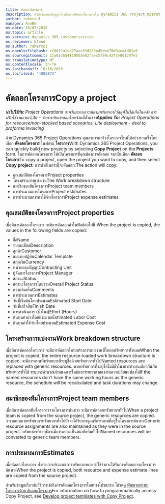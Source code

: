 ```yaml
---
title: คัดลอกโครงการ
description: หัวข้อนี้แสดงข้อมูลเกี่ยวกับการคัดลอกโครงการใน Dynamics 365 Project Operations
author: ruhercul
manager: AnnBe
ms.date: 10/07/2020
ms.topic: article
ms.service: dynamics-365-customerservice
ms.reviewer: kfend
ms.author: ruhercul
ms.openlocfilehash: cf80f2a1cd27aae33d123e45dee70d94ea4d01a9
ms.sourcegitcommit: 11a61db54119503e82faec5f99c4273e8d1247e5
ms.translationtype: HT
ms.contentlocale: th-TH
ms.lasthandoff: 10/16/2020
ms.locfileid: "4085873"
---
```

# <a name="copy-a-project"></a><span data-ttu-id="779fb-103">คัดลอกโครงการ</span><span class="sxs-lookup"><span data-stu-id="779fb-103">Copy a project</span></span>

<span data-ttu-id="779fb-104">_**นำไปใช้กับ:** Project Operations สำหรับสถานการณ์ตามทรัพยากร/วัสดุที่ไม่ได้เก็บในคลัง การปรับใช้งานแบบ Lite - จัดการกับการออกใบแจ้งหนี้ชั่วคราว_</span><span class="sxs-lookup"><span data-stu-id="779fb-104">_**Applies To:** Project Operations for resource/non-stocked based scenarios, Lite deployment - deal to proforma invoicing_</span></span>

<span data-ttu-id="779fb-105">ด้วย Dynamics 365 Project Operations คุณสามารถสร้างโครงการใหม่ได้อย่างรวดเร็วโดยเลือก **คัดลอกโครงการ** ในฟอร์ม **โครงการ**</span><span class="sxs-lookup"><span data-stu-id="779fb-105">With Dynamics 365 Project Operations, you can quickly build new projects by selecting **Copy Project** on the **Projects** form.</span></span> <span data-ttu-id="779fb-106">ในการคัดลอกโครงการ ให้เปิดโครงการที่คุณต้องการคัดลอก จากนั้นเลือก **คัดลอกโครงการ**</span><span class="sxs-lookup"><span data-stu-id="779fb-106">To copy a project, open the project you want to copy, and then select **Copy project**.</span></span> <span data-ttu-id="779fb-107">การดำเนินการนี้จะคัดลอก:</span><span class="sxs-lookup"><span data-stu-id="779fb-107">The action will copy:</span></span>

- <span data-ttu-id="779fb-108">คุณสมบัติของโครงการ</span><span class="sxs-lookup"><span data-stu-id="779fb-108">Project properties</span></span>
- <span data-ttu-id="779fb-109">โครงสร้างการแบ่งงาน</span><span class="sxs-lookup"><span data-stu-id="779fb-109">The Work breakdown structure</span></span>
- <span data-ttu-id="779fb-110">สมาชิกของทีมโครงการ</span><span class="sxs-lookup"><span data-stu-id="779fb-110">Project team members</span></span>
- <span data-ttu-id="779fb-111">การประมาณการโครงการ</span><span class="sxs-lookup"><span data-stu-id="779fb-111">Project estimates</span></span>
- <span data-ttu-id="779fb-112">การประมาณการค่าใช้จ่ายโครงการ</span><span class="sxs-lookup"><span data-stu-id="779fb-112">Project expense estimates</span></span>

## <a name="project-properties"></a><span data-ttu-id="779fb-113">คุณสมบัติของโครงการ</span><span class="sxs-lookup"><span data-stu-id="779fb-113">Project properties</span></span>

<span data-ttu-id="779fb-114">เมื่อมีการคัดลอกโครงการ จะมีการคัดลอกค่าในฟิลด์ต่อไปนี้:</span><span class="sxs-lookup"><span data-stu-id="779fb-114">When the project is copied, the values in the following fields are copied:</span></span>

- <span data-ttu-id="779fb-115">ชื่อ</span><span class="sxs-lookup"><span data-stu-id="779fb-115">Name</span></span>
- <span data-ttu-id="779fb-116">รายละเอียด</span><span class="sxs-lookup"><span data-stu-id="779fb-116">Description</span></span>
- <span data-ttu-id="779fb-117">ลูกค้า</span><span class="sxs-lookup"><span data-stu-id="779fb-117">Customer</span></span>
- <span data-ttu-id="779fb-118">แม่แบบปฏิทิน</span><span class="sxs-lookup"><span data-stu-id="779fb-118">Calendar Template</span></span>
- <span data-ttu-id="779fb-119">สกุลเงิน</span><span class="sxs-lookup"><span data-stu-id="779fb-119">Currency</span></span>
- <span data-ttu-id="779fb-120">หน่วยตามสัญญา</span><span class="sxs-lookup"><span data-stu-id="779fb-120">Contracting Unit</span></span>
- <span data-ttu-id="779fb-121">ผู้จัดการโครงการ</span><span class="sxs-lookup"><span data-stu-id="779fb-121">Project Manager</span></span>
- <span data-ttu-id="779fb-122">สถานะ</span><span class="sxs-lookup"><span data-stu-id="779fb-122">Status</span></span>
- <span data-ttu-id="779fb-123">สถานะโครงการโดยรวม</span><span class="sxs-lookup"><span data-stu-id="779fb-123">Overall Project Status</span></span>
- <span data-ttu-id="779fb-124">ความคิดเห็น</span><span class="sxs-lookup"><span data-stu-id="779fb-124">Comments</span></span>
- <span data-ttu-id="779fb-125">การประมาณการ</span><span class="sxs-lookup"><span data-stu-id="779fb-125">Estimates</span></span>
- <span data-ttu-id="779fb-126">วันที่เริ่มต้นโดยประมาณ</span><span class="sxs-lookup"><span data-stu-id="779fb-126">Estimated Start Date</span></span>
- <span data-ttu-id="779fb-127">วันที่เสร็จสิ้น</span><span class="sxs-lookup"><span data-stu-id="779fb-127">Finish Date</span></span>
- <span data-ttu-id="779fb-128">การดำเนินการ (ชั่วโมง)</span><span class="sxs-lookup"><span data-stu-id="779fb-128">Effort (Hours)</span></span>
- <span data-ttu-id="779fb-129">ต้นทุนค่าแรงโดยประมาณ</span><span class="sxs-lookup"><span data-stu-id="779fb-129">Estimated Labor Cost</span></span>
- <span data-ttu-id="779fb-130">ต้นทุนค่าใช้จ่ายโดยประมาณ</span><span class="sxs-lookup"><span data-stu-id="779fb-130">Estimated Expense Cost</span></span>

## <a name="work-breakdown-structure"></a><span data-ttu-id="779fb-131">โครงสร้างการแบ่งงาน</span><span class="sxs-lookup"><span data-stu-id="779fb-131">Work breakdown structure</span></span>

<span data-ttu-id="779fb-132">เมื่อมีการคัดลอกโครงการ จะมีการคัดลอกโครงสร้างการแบ่งงานที่โหลดทรัพยากรทั้งหมด</span><span class="sxs-lookup"><span data-stu-id="779fb-132">When the project is copied, the entire resource-loaded work breakdown structure is copied.</span></span> <span data-ttu-id="779fb-133">จะมีการแทนที่ทรัพยากรที่ระบุชื่อด้วยทรัพยากรทั่วไป</span><span class="sxs-lookup"><span data-stu-id="779fb-133">Named resources are replaced with generic resources.</span></span> <span data-ttu-id="779fb-134">หากทรัพยากรที่ระบุชื่อไม่มีชั่วโมงการทำงานเดียวกันกับทรัพยากรทั่วไป ระบบจะคำนวณกำหนดการใหม่และระยะเวลาของงานอาจเปลี่ยนแปลงได้</span><span class="sxs-lookup"><span data-stu-id="779fb-134">If the named resources don't have the same working hours as the generic resource, the schedule will be recalculated and task durations may change.</span></span>

## <a name="project-team-members"></a><span data-ttu-id="779fb-135">สมาชิกของทีมโครงการ</span><span class="sxs-lookup"><span data-stu-id="779fb-135">Project team members</span></span>

<span data-ttu-id="779fb-136">เมื่อมีการคัดลอกทีมโครงการจากโครงการต้นทาง จะมีการคัดลอกทรัพยากรทั่วไป</span><span class="sxs-lookup"><span data-stu-id="779fb-136">When a project team is copied from the source project, the generic resources are copied.</span></span> <span data-ttu-id="779fb-137">การมอบหมายทรัพยากรทรัพยากรทั่วไปยังจะได้รับการดูแลรักษาตามที่อยู่ในโครงการต้นทาง</span><span class="sxs-lookup"><span data-stu-id="779fb-137">Generic resource assignments are also maintained as they were in the source project.</span></span> <span data-ttu-id="779fb-138">ทรัพยากรที่ระบุชื่อจะมีการแปลงเป็นสมาชิกทีมทั่วไป</span><span class="sxs-lookup"><span data-stu-id="779fb-138">Named resources will be converted to generic team members.</span></span>

## <a name="estimates"></a><span data-ttu-id="779fb-139">การประมาณการ</span><span class="sxs-lookup"><span data-stu-id="779fb-139">Estimates</span></span>

<span data-ttu-id="779fb-140">เมื่อคัดลอกโครงการ ทั้งรายการประมาณการทรัพยากรและค่าใช้จ่ายจะได้รับการคัดลอกจากโครงการต้นทาง</span><span class="sxs-lookup"><span data-stu-id="779fb-140">When the project is copied, both resource and expense estimate lines are copied from the source project.</span></span> 

<span data-ttu-id="779fb-141">สำหรับข้อมูลเกี่ยวกับวิธีการเข้าถึงการคัดลอกโครงการโดยทางโปรแกรม โปรดดู [พัฒนาแม่แบบโครงการด้วย คัดลอกโครงการ](dev-copy-project.md)</span><span class="sxs-lookup"><span data-stu-id="779fb-141">For information on how to programmatically access Copy Project, see [Develop project templates with Copy Project](dev-copy-project.md).</span></span>
